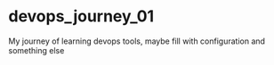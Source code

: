# devops_journey_01
My journey of learning devops tools, maybe fill with configuration and something else
